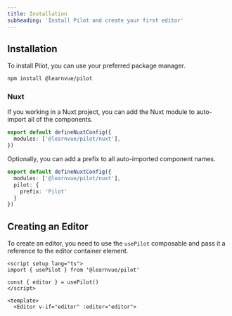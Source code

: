 ```yaml
---
title: Installation
subheading: 'Install Pilot and create your first editor'
---
```


## Installation

To install Pilot, you can use your preferred package manager.

```bash
npm install @learnvue/pilot
```

### Nuxt

If you working in a Nuxt project, you can add the Nuxt module to auto-import all of the components.

```ts
export default defineNuxtConfig({
  modules: ['@learnvue/pilot/nuxt'],
})
```

Optionally, you can add a prefix to all auto-imported component names.

```ts
export default defineNuxtConfig({
  modules: ['@learnvue/pilot/nuxt'],
  pilot: {
    prefix: 'Pilot'
  }
})
```


## Creating an Editor

To create an editor, you need to use the `usePilot` composable and pass it a reference to the editor container element.

```vue
<script setup lang="ts">
import { usePilot } from '@learnvue/pilot'

const { editor } = usePilot()
</script>

<template>
  <Editor v-if="editor" :editor="editor"> 

  </Editor>
</template>
```

When the component is mounted, `usePilot` creates a Tiptap editor instance with Pilot's default configuration and extensions.

:editor-content{class="h-60" :not-prose="true" :bubble-menu="false" content="<h1>Default Editor (Unstyled)</h1><p>The default editor comes with no built-in styles, just Pilot's core functionality.</p>"}

By default, it only includes the [StarterKit](/docs/features/starter-kit) extension. However, we recommend getting started with the [Editor Bundle](/docs/features/extensions#editor-bundle) to get the most out of Pilot. This will include things like bubble menus, slash commands, and more.

```vue
<script setup lang="ts">
import { usePilot, EditorExtensions } from '@learnvue/pilot'

const { editor } = usePilot({
  extensions: [
    ...EditorExtensions(),
  ],
})
</script>

<template>
  <Editor v-if="editor" :editor="editor"> </Editor>
</template>
```